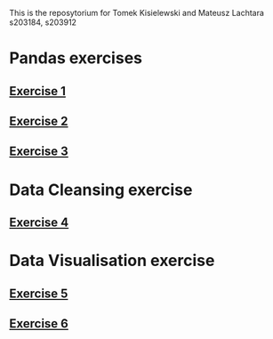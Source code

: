 This is the reposytorium for Tomek Kisielewski and Mateusz Lachtara
s203184, s203912
# Pandas exercises
## [Exercise 1](https://github.com/Tomeksigma/pandas_exercises/blob/main/Exercise%201.ipynb)
## [Exercise 2](https://github.com/Tomeksigma/pandas_exercises/blob/main/Exercise%202.ipynb)
## [Exercise 3](https://github.com/Tomeksigma/pandas_exercises/blob/main/Exercise%203.ipynb)
# Data Cleansing exercise
## [Exercise 4](https://github.com/Tomeksigma/pandas_exercises/blob/main/Exercise%204.ipynb)
# Data Visualisation exercise
## [Exercise 5](https://github.com/Tomeksigma/pandas_exercises/blob/main/Exercise%206.ipynb)
## [Exercise 6](https://github.com/Tomeksigma/pandas_exercises/blob/main/Exercise%205.ipynb)
